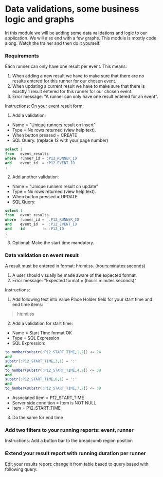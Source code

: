 # Data validations, some business logic and graphs
In this module we will be adding some data validations and logic to our application. We will also end with a few graphs.
This module is mostly code along. Watch the trainer and then do it yourself.

### Requirements
Each runner can only have one result per event. This means:
1. When adding a new result we have to make sure that there are no results entered for this runner for our chosen event.
2. When updating a current result we have to make sure that there is exactly 1 result entered for this runner for our chosen event.
3. Error message: "A runner can only have one result entered for an event".

Instructions:
On your event result form:
1. Add a validation:
  * Name = "Unique runners result on insert"
  * Type = No rows returned (view help text).
  * When button pressed = CREATE
  * SQL Query: (replace 12 with your page number)
  ```` sql
  select 1
  from   event_results
  where  runner_id = :P12_RUNNER_ID
  and    event_id  = :P12_EVENT_ID
  ;
  ````
2. Add another validation:
  * Name = "Unique runners result on update"
  * Type = No rows returned (view help text).
  * When button pressed = UPDATE
  * SQL Query:
  ```` sql
  select 1
  from   event_results
  where  runner_id =  :P12_RUNNER_ID
  and    event_id  =  :P12_EVENT_ID
  and    id        != :P12_ID
  ;
  ````
3. Optional: Make the start time mandatory.

### Data validation on event result
A result must be entered in format: hh:mi:ss. (hours:minutes:seconds)
1. A user should visually be made aware of the expected format.
2. Error message: "Expected format = (hours:minutes:seconds)"

Instructions:
1. Add following text into Value Place Holder field for your start time and end time items:
> hh:mi:ss
2. Add a validation for start time:
  * Name = Start Time format OK
  * Type = SQL Expression
  * SQL Expression:
  ```` sql
  to_number(substr(:P12_START_TIME,1,2)) <= 24
  and
  substr(:P12_START_TIME,3,1) = ':'
  and
  to_number(substr(:P12_START_TIME,4,2)) <= 59
  and
  substr(:P12_START_TIME,6,1) = ':'
  and
  to_number(substr(:P12_START_TIME,7,2)) <= 59
  ````
  * Associated Item = P12_START_TIME
  * Server side condition = Item is NOT NULL
  * Item = P12_START_TIME
3. Do the same for end time

### Add two filters to your running reports: event, runner
Instructions:
Add a button bar to the breadcumb region position

### Extend your result report with running duration per runner
Edit your results report: change it from table based to query based with following query:
